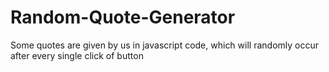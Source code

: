 # Random-Quote-Generator
Some quotes are given by us in javascript code, which will randomly occur after every single click of button
